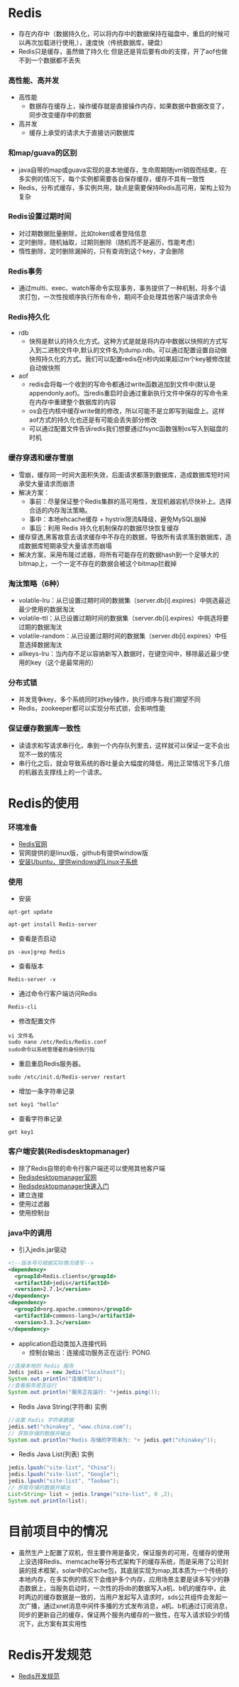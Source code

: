 # Redis
+ 存在内存中（数据持久化，可以将内存中的数据保持在磁盘中，重启的时候可以再次加载进行使用,），速度快（传统数据库，硬盘）
+ Redis只是缓存，虽然做了持久化 但是还是背后要有db的支撑，开了aof也做不到一个数据都不丢失
### 高性能、高并发
+ 高性能
  + 数据存在缓存上，操作缓存就是直接操作内存，如果数据中数据改变了，同步改变缓存中的数据
+ 高并发
  + 缓存上承受的请求大于直接访问数据库
### 和map/guava的区别
  + java自带的map或guava实现的是本地缓存，生命周期随jvm销毁而结束，在多实例的情况下，每个实例都需要各自保存缓存，缓存不具有一致性
  + Redis，分布式缓存，多实例共用，缺点是需要保持Redis高可用，架构上较为复杂
###  Redis设置过期时间
  + 对过期数据批量删除，比如token或者登陆信息
  + 定时删除，随机抽取，过期则删除（随机而不是遍历，性能考虑）
  + 惰性删除，定时删除漏掉的，只有查询到这个key，才会删除
### Redis事务
  + 通过multi、exec、watch等命令实现事务，事务提供了一种机制，将多个请求打包，一次性按顺序执行所有命令，期间不会处理其他客户端请求命令

### Redis持久化
+ rdb
  + 快照是默认的持久化方式。这种方式是就是将内存中数据以快照的方式写入到二进制文件中,默认的文件名为dump.rdb。可以通过配置设置自动做快照持久化的方式。我们可以配置redis在n秒内如果超过m个key被修改就自动做快照
+ aof
  + redis会将每一个收到的写命令都通过write函数追加到文件中(默认是appendonly.aof)。当redis重启时会通过重新执行文件中保存的写命令来在内存中重建整个数据库的内容
  + os会在内核中缓存write做的修改，所以可能不是立即写到磁盘上。这样aof方式的持久化也还是有可能会丢失部分修改
  + 可以通过配置文件告诉redis我们想要通过fsync函数强制os写入到磁盘的时机
### 缓存穿透和缓存雪崩
  + 雪崩，缓存同一时间大面积失效，后面请求都落到数据库，造成数据库短时间承受大量请求而崩溃
  + 解决方案：
    + 事前：尽量保证整个Redis集群的高可用性，发现机器宕机尽快补上。选择合适的内存淘汰策略。
    + 事中：本地ehcache缓存 + hystrix限流&降级，避免MySQL崩掉
    + 事后：利用 Redis 持久化机制保存的数据尽快恢复缓存
  + 缓存穿透,黑客故意去请求缓存中不存在的数据，导致所有请求落到数据库，造成数据库短期承受大量请求而崩塌
  + 解决方案，采用布隆过滤器，将所有可能存在的数据hash到一个足够大的bitmap上，一个一定不存在的数据会被这个bitmap拦截掉
### 淘汰策略（6种）
  + volatile-lru：从已设置过期时间的数据集（server.db[i].expires）中挑选最近最少使用的数据淘汰
  + volatile-ttl：从已设置过期时间的数据集（server.db[i].expires）中挑选将要过期的数据淘汰
  + volatile-random：从已设置过期时间的数据集（server.db[i].expires）中任意选择数据淘汰
  + allkeys-lru：当内存不足以容纳新写入数据时，在键空间中，移除最近最少使用的key（这个是最常用的）
### 分布式锁
  + 并发竞争key，多个系统同时对key操作，执行顺序与我们期望不同
  + Redis，zookeeper都可以实现分布式锁，会影响性能
### 保证缓存数据库一致性
  + 读请求和写请求串行化，串到一个内存队列里去，这样就可以保证一定不会出现不一致的情况
  + 串行化之后，就会导致系统的吞吐量会大幅度的降低，用比正常情况下多几倍的机器去支撑线上的一个请求。

# Redis的使用
### 环境准备
+ [Redis官网](https://Redis.io)
+ 官网提供的是linux版，github有提供window版
+ [安装Ubuntu，提供windows的Linux子系统](source/Ubuntu.html)

### 使用
+ 安装
```
apt-get update

apt-get install Redis-server
```
+ 查看是否启动
```
ps -aux|grep Redis
```
+ 查看版本
```
Redis-server -v

```
+ 通过命令行客户端访问Redis
```
Redis-cli
```
+ 修改配置文件
```
vi 文件名
sudo nano /etc/Redis/Redis.conf
sudo命令以系统管理者的身份执行指
```
+ 重启重启Redis服务器。
```
sudo /etc/init.d/Redis-server restart
```
+ 增加一条字符串记录
```
set key1 "hello"
```
+ 查看字符串记录
```
get key1
```
### 客户端安装(Redisdesktopmanager)
+ 除了Redis自带的命令行客户端还可以使用其他客户端
+ [Redisdesktopmanager官网](https://Redisdesktop.com/download)
+ [Redisdesktopmanager快速入门](http://docs.Redisdesktop.com/en/latest/quick-start/)
+ 建立连接
+ 使用过滤器
+ 使用控制台

### java中的调用
+ 引入jedis.jar驱动
```xml
<!--版本号可根据实际情况填写-->
<dependency>
  <groupId>Redis.clients</groupId>
  <artifactId>jedis</artifactId>
  <version>2.7.1</version>
</dependency>
<dependency>
  <groupId>org.apache.commons</groupId>
  <artifactId>commons-lang3</artifactId>
  <version>3.3.2</version>
</dependency>
```
+ application启动类加入连接代码
  + 控制台输出：连接成功服务正在运行: PONG
```java
//连接本地的 Redis 服务
Jedis jedis = new Jedis("localhost");
System.out.println("连接成功");
//查看服务是否运行
System.out.println("服务正在运行: "+jedis.ping());
```
+ Redis Java String(字符串) 实例
```java
//设置 Redis 字符串数据
jedis.set("chinakey", "www.china.com");
// 获取存储的数据并输出
System.out.println("Redis 存储的字符串为: "+ jedis.get("chinakey"));
```
+ Redis Java List(列表) 实例
```java
jedis.lpush("site-list", "China");
jedis.lpush("site-list", "Google");
jedis.lpush("site-list", "Taobao");
// 获取存储的数据并输出
List<String> list = jedis.lrange("site-list", 0 ,2);
System.out.println(list);
```
# 目前项目中的情况
+ 虽然生产上配置了双机，但主要作用是备灾，保证服务的可用，在缓存的使用上没选择Redis、memcache等分布式架构下的缓存系统，而是采用了公司封装的技术框架，solar中的Cache包，其底层实现为map,其本质为一个传统的本地内存，在多实例的情况下会维护多个内存，应用场景主要是读多写少的静态数据上，当服务启动时，一次性的将db的数据写入a机、b机的缓存中，此时两边的缓存数据是一致的，当用户发起写入请求时，sds公共组件会发起一次广播，通过xnet消息中间件多播的方式发布消息，a机、b机通过订阅消息，同步的更新自己的缓存，保证两个服务内缓存的一致性，在写入请求较少的情况下，此方案有其实用性

# Redis开发规范
+ [Redis开发规范](source/redis规范.html)

